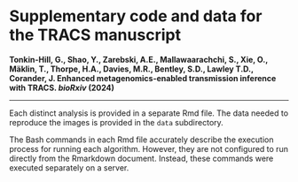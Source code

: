 # Supplementary code and data for the TRACS manuscript

**Tonkin-Hill, G., Shao, Y., Zarebski, A.E., Mallawaarachchi, S., Xie, O., Mäklin, T., Thorpe, H.A., Davies, M.R., Bentley, S.D., Lawley T.D., Corander, J.  Enhanced metagenomics-enabled transmission inference with TRACS. *bioRxiv* (2024)**


---

Each distinct analysis is provided in a separate Rmd file. The data needed to reproduce the images is provided in the `data` subdirectory.

The Bash commands in each Rmd file accurately describe the execution process for running each algorithm. However, they are not configured to run directly from the Rmarkdown document. Instead, these commands were executed separately on a server.


  
